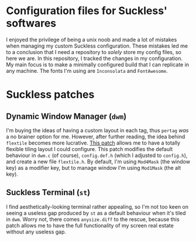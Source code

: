 # Configuration files for Suckless' softwares

I enjoyed the privilege of being a unix noob and made a lot of mistakes when
managing my custom Suckless configuration. These mistakes led me to a conclusion that I
need a repository to *solely* store my config files, so here we are. In this
repository, I tracked the changes in my configuration. My main focus is to make
a minimally configured build that I can replicate in any machine. The fonts I'm
using are `Inconsolata` and `FontAwesome`.

# Suckless patches

## Dynamic Window Manager (`dwm`)

I'm buying the ideas of having a custom layout in each tag, thus `pertag` *was*
a no brainer option for me. However, after further reading, the idea behind
`flextile` becomes more lucrative. [This patch](https://dwm.suckless.org/patches/flextile/)
allows me to have a totally flexible tiling layout I could configure. This
patch modifies the default behaviour in `dwm.c` (of course), `config.def.h`
(which I adjusted to `config.h`), and create a new file `flextile.h`. By
default, I'm using `Mod4Mask` (the window key) as a modifier key, but to manage
window I'm using `Mod1Mask` (the alt key).

## Suckless Terminal (`st`)

I find aesthetically-looking terminal rather appealing, so I'm not too keen on
seeing a useless gap produced by `st` as a default behaviour when it's tiled in
`dwm`. Worry not, there comes `anysize.diff` to the rescue, because this patch
allows me to have the full functionality of my screen real estate without any
useless gap.
